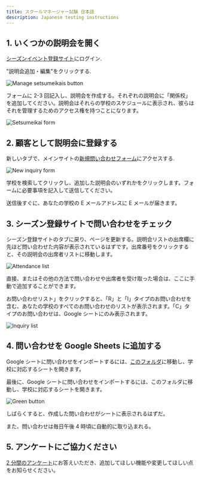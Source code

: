 ```yaml
---
title: スクールマネージャー試験 日本語
description: Japanese testing instructions
---
```


## 1. いくつかの説明会を開く

<a href="https://kids-up.app/" target="_blank">シーズンイベント登録サイト</a>にログイン.

"説明会追加・編集"をクリックする.

![Manage setsumeikais button](/setsumeikai/manage_setsumeikai.avif)

フォームに 2-3 回記入し、説明会を作成する。それぞれの説明会に「関係校」を追加してください。説明会はそれらの学校のスケジュールに表示され、彼らはそれを管理するためのアクセス権を持つことになります。

![Setsumeikai form](/setsumeikai/setsumeikai_form.avif)

## 2. 顧客として説明会に登録する

新しいタブで、メインサイトの<a href="https://kids-up.jp/book-appointment/#/school_list" target="_blank">新規問い合わせフォーム</a>にアクセスする.

![New inquiry form](/setsumeikai/new_school_list.avif)

学校を検索してクリックし、追加した説明会のいずれかをクリックします。フォームに必要事項を記入して送信してください。

送信後すぐに、あなたの学校の E メールアドレスに E メールが届きます。

## 3. シーズン登録サイトで問い合わせをチェック

シーズン登録サイトのタブに戻り、ページを更新する。説明会リストの出席欄に先ほど問い合わせた内容が表示されているはずです。出席番号をクリックすると、その説明会の出席者リストに移動します。

![Attendance list](/setsumeikai/new_attendance_sheet.avif)

直接、またはその他の方法で問い合わせや出席者を受け取った場合は、ここに手動で追加することができます。

お問い合わせリスト」をクリックすると、「R」と「I」タイプのお問い合わせを含む、あなたの学校のすべてのお問い合わせのリストが表示されます。「C」タイプのお問い合わせは、Google シートにのみ表示されます。

![Inquiry list](/setsumeikai/new_inquiry_sheet.avif)

## 4. 問い合わせを Google Sheets に追加する

Google シートに問い合わせをインポートするには、<a href="https://drive.google.com/drive/folders/1q8jnRZbL93Y9PHjRwTNZCYA9jXAnqhUe" target="_blank">このフォルダ</a>に移動し、学校に対応するシートを開きます。

最後に、Google シートに問い合わせをインポートするには、このフォルダに移動し、学校に対応するシートを開きます。

![Green button](/setsumeikai/green_button.avif)

しばらくすると、作成した問い合わせがシートに表示されるはずだ。

また、問い合わせは毎日午後 4 時頃に自動的に取り込まれる。

## 5. アンケートにご協力ください

[2 分間のアンケート](https://forms.gle/LdJwz2FZuEo5Go9M6)にお答えいただき、追加してほしい機能や変更してほしい点をお知らせください。
